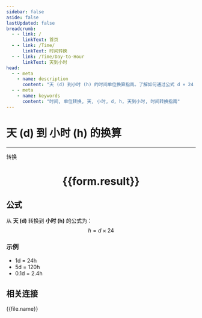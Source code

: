 ```yaml
---
sidebar: false
aside: false
lastUpdated: false
breadcrumb:
  - - link: /
      linkText: 首页
  - - link: /Time/
      linkText: 时间转换
  - - link: /Time/Day-to-Hour
      linkText: 天到小时
head:
  - - meta
    - name: description
      content: "天 (d) 到小时 (h) 的时间单位换算指南。了解如何通过公式 d × 24 转换为小时。"
  - - meta
    - name: keywords
      content: "时间, 单位转换, 天, 小时, d, h, 天到小时, 时间转换指南"
---
```

# 天 (d) 到 小时 (h) 的换算
---
<script setup>
import { onMounted, reactive, inject, ref } from 'vue'
import { NButton, NForm, NFormItem, NInput, NInputNumber, NSelect, NCard, useMessage,NGrid ,NGi } from 'naive-ui'
import { defineClientComponent } from 'vitepress'
import { Time } from '../../files';

const convert = inject('convert')

const form = reactive({
  number: null,
  result: '',
})

const convertHandler = () => {
  if (form.number !== null && !isNaN(form.number)) {
    const convertedValue = parseFloat(form.number) * 24
    form.result = `${form.number}d = ${convertedValue.toFixed(2)}h`
  } else {
    form.result = '请输入有效的数值。'
  }
}
</script>

<n-form size="large" :model="form">
  <n-form-item label="天 (d)">
    <n-input-number v-model:value="form.number" placeholder="输入天" style="width: 100%" />
  </n-form-item>
  <n-form-item>
    <n-button type="primary" @click="convertHandler" block>转换</n-button>
  </n-form-item>
</n-form>

<n-card  embedded :bordered="false" hoverable>
  <div  style="text-align:center">
    <h1>{{form.result}}</h1>
  </div>
</n-card>

## 公式

从 **天 (d)** 转换到 **小时 (h)** 的公式为：
$$ h = d \times 24 $$

### 示例
- 1d = 24h
- 5d = 120h
- 0.1d = 2.4h

## 相关连接
<n-grid x-gap="12" :cols="4">
  <n-gi v-for="(file, index) in Time" :key="index">
    <n-button
      text
      tag="a"
      :href="file.path"
      type="primary"
    >
      {{file.name}}
    </n-button>
  </n-gi>
</n-grid>
